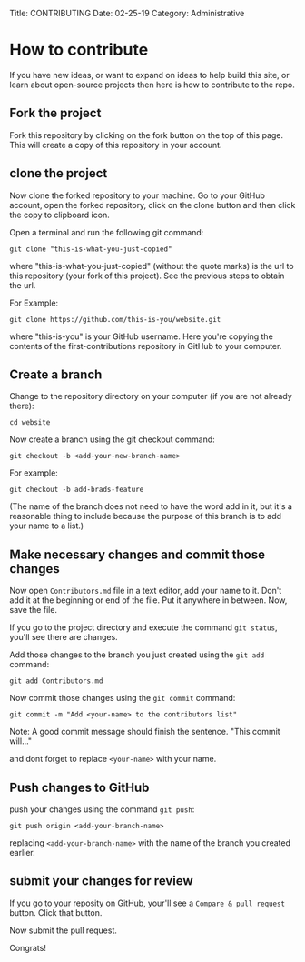 
Title: CONTRIBUTING
Date: 02-25-19
Category: Administrative

# How to contribute

If you have new ideas, or want to expand on ideas to help build this site, or learn about open-source projects
then here is how to contribute to the repo.

## Fork the project

Fork this repository by clicking on the fork button on the top of this page. This will create a copy of this repository in your account.

## clone the project

Now clone the forked repository to your machine. Go to your GitHub account, open the forked repository, click on the clone button and then click the copy to clipboard icon.

Open a terminal and run the following git command:

```
git clone "this-is-what-you-just-copied"
```

where "this-is-what-you-just-copied" (without the quote marks) is the url to this repository (your fork of this project). See the previous steps to obtain the url.

For Example:

```
git clone https://github.com/this-is-you/website.git
```

where "this-is-you" is your GitHub username. Here you're copying the contents of the first-contributions repository in GitHub to your computer.

## Create a branch

Change to the repository directory on your computer (if you are not already there):

```
cd website
```

Now create a branch using the git checkout command:

```
git checkout -b <add-your-new-branch-name>
```

For example:

```
git checkout -b add-brads-feature
```

(The name of the branch does not need to have the word add in it, but it's a reasonable thing to include because the purpose of this branch is to add your name to a list.)

## Make necessary changes and commit those changes

Now open `Contributors.md` file in a text editor, add your name to it. Don't add it at the beginning or end of the file. Put it anywhere in between. Now, save the file.

If you go to the project directory and execute the command `git status`, you'll see there are changes.

Add those changes to the branch you just created using the `git add` command:

```
git add Contributors.md
```

Now commit those changes using the `git commit` command:

```
git commit -m "Add <your-name> to the contributors list"
```

Note: A good commit message should finish the sentence.  "This commit will..."

and dont forget to replace `<your-name>` with your name.


## Push changes to GitHub

push your changes using the command `git push`:

```
git push origin <add-your-branch-name>
```

replacing `<add-your-branch-name>` with the name of the branch you created earlier.

## submit your changes for review

If you go to your reposity on GitHub, your'll see a `Compare & pull request` button. Click that button.

Now submit the pull request.

Congrats!
